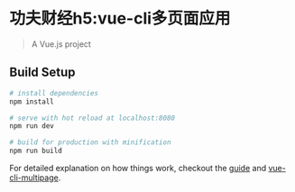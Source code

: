 # 功夫财经h5:vue-cli多页面应用
> A Vue.js project

## Build Setup

``` bash
# install dependencies
npm install

# serve with hot reload at localhost:8080
npm run dev

# build for production with minification
npm run build
```

For detailed explanation on how things work, checkout the [guide](https://cn.vuejs.org/v2/guide/forms.html) and [vue-cli-multipage](https://github.com/breezefeng/vue-cli-multipage).

